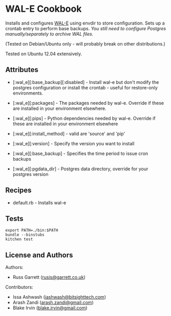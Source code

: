WAL-E Cookbook
==============

Installs and configures [WAL-E](https://github.com/wal-e/wal-e) using
envdir to store configuration. Sets up a crontab entry to perform base
backups.
*You still need to configure Postgres manually/separately to
archive WAL files.*

(Tested on Debian/Ubuntu only - will probably break on other
distributions.)

Tested on Ubuntu 12.04 extensively.

Attributes
----------

- [:wal_e][:base_backup][:disabled] - Install wal-e but don't modify the postgres configuration or install the crontab - useful for restore-only environments.
- [:wal_e][:packages] - The packages needed by wal-e. Override if these are installed in your environment elsewhere.
- [:wal_e][:pips] - Python dependencies needed by wal-e. Override if these are installed in your environment elsewhere

- [:wal_e][:install_method] - valid are 'source' and 'pip'
- [:wal_e][:version] - Specify the version you want to install
- [:wal_e][:base_backup] - Specifies the time period to issue cron backups

- [:wal_e][:pgdata_dir] - Postgres data directory, override for your postgres version

Recipes
-------

- default.rb - Installs wal-e

Tests
-------
```
export PATH=./bin:$PATH
bundle --binstubs
kitchen test
```

License and Authors
-------------------
Authors:

* Russ Garrett (rusis@garrett.co.uk)

Contributors:

* Issa Ashwash (iashwash@bitsighttech.com)
* Arash Zandi (arash.zandi@gmail.com)
* Blake Irvin (blake.irvin@gmail.com)
